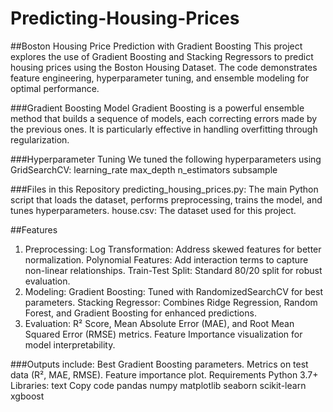 # Predicting-Housing-Prices
##Boston Housing Price Prediction with Gradient Boosting
This project explores the use of Gradient Boosting and Stacking Regressors to predict housing prices using the Boston Housing Dataset. The code demonstrates feature engineering, hyperparameter tuning, and ensemble modeling for optimal performance.

###Gradient Boosting Model
Gradient Boosting is a powerful ensemble method that builds a sequence of models, each correcting errors made by the previous ones. It is particularly effective in handling overfitting through regularization.

###Hyperparameter Tuning
We tuned the following hyperparameters using GridSearchCV:
learning_rate
max_depth
n_estimators
subsample

###Files in this Repository
predicting_housing_prices.py: The main Python script that loads the dataset, performs preprocessing, trains the model, and tunes hyperparameters.
house.csv: The dataset used for this project.

##Features
1. Preprocessing:
Log Transformation: Address skewed features for better normalization.
Polynomial Features: Add interaction terms to capture non-linear relationships.
Train-Test Split: Standard 80/20 split for robust evaluation.
2. Modeling:
Gradient Boosting: Tuned with RandomizedSearchCV for best parameters.
Stacking Regressor: Combines Ridge Regression, Random Forest, and Gradient Boosting for enhanced predictions.
3. Evaluation:
R² Score, Mean Absolute Error (MAE), and Root Mean Squared Error (RMSE) metrics.
Feature Importance visualization for model interpretability.

###Outputs include:
Best Gradient Boosting parameters.
Metrics on test data (R², MAE, RMSE).
Feature importance plot.
Requirements
Python 3.7+
Libraries:
text
Copy code
pandas
numpy
matplotlib
seaborn
scikit-learn
xgboost
